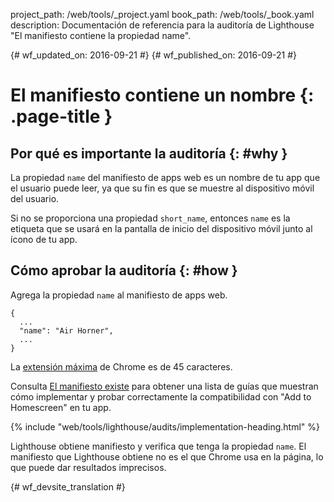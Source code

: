 project_path: /web/tools/_project.yaml
book_path: /web/tools/_book.yaml
description: Documentación de referencia para la auditoría de Lighthouse "El manifiesto contiene la propiedad name".

{# wf_updated_on: 2016-09-21 #}
{# wf_published_on: 2016-09-21 #}

# El manifiesto contiene un nombre  {: .page-title }

## Por qué es importante la auditoría {: #why }

La propiedad `name` del manifiesto de apps web es un nombre de tu app
que el usuario puede leer, ya que su fin es que se muestre al dispositivo móvil del usuario.

Si no se proporciona una propiedad `short_name`, entonces `name` es la etiqueta que se usará
en la pantalla de inicio del dispositivo móvil junto al ícono de tu app.

## Cómo aprobar la auditoría {: #how }

Agrega la propiedad `name` al manifiesto de apps web.

    {
      ...
      "name": "Air Horner",
      ...
    }

La [extensión
máxima](https://developer.chrome.com/apps/manifest/name) de Chrome es de 45 caracteres.

Consulta [El manifiesto existe](manifest-exists#how)
para obtener una lista de guías que muestran cómo implementar
y probar correctamente la compatibilidad con "Add to Homescreen" en tu app.

{% include "web/tools/lighthouse/audits/implementation-heading.html" %}

Lighthouse obtiene manifiesto y verifica que tenga la propiedad `name`.
El manifiesto que Lighthouse obtiene no es el que Chrome
usa en la página, lo que puede dar resultados imprecisos.


{# wf_devsite_translation #}
